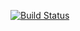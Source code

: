 [![Build Status](https://travis-ci.org/gossie/generic-builder.svg?branch=master)](https://travis-ci.org/gossie/generic-builder)

